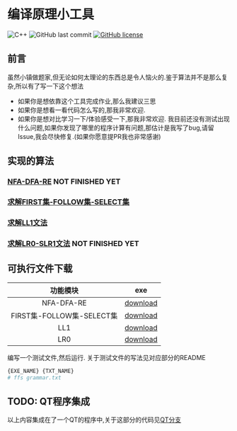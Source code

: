 # 编译原理小工具

![C++](https://img.shields.io/badge/C++-Solutions-blue.svg?style=flat&logo=c%2B%2B)
![GitHub last commit](https://img.shields.io/github/last-commit/luzhixing12345/compilation-principle-tools)
[![GitHub license](https://img.shields.io/github/license/luzhixing12345/compilation-principle-tools)](https://github.com/luzhixing12345/compilation-principle-tools/blob/main/LICENSE)

## 前言

虽然小镇做题家,但无论如何太理论的东西总是令人恼火的.鉴于算法并不是那么复杂,所以有了写一下这个想法

- 如果你是想依靠这个工具完成作业,那么我建议三思
- 如果你是想看一看代码怎么写的,那我非常欢迎.
- 如果你是想对比学习一下/体验感受一下,那我非常欢迎. 我目前还没有测试出现什么问题,如果你发现了哪里的程序计算有问题,那估计是我写了bug,请留Issue,我会尽快修复.(如果你愿意提PR我也非常感谢)

## 实现的算法

### [NFA-DFA-RE](NFA-DFA-RE/README.md) NOT FINISHED YET

### [求解FIRST集-FOLLOW集-SELECT集](FIRST-FOLLOW-SELECT/README.md)

### [求解LL1文法](LL1/README.md)

### [求解LR0-SLR1文法](LR0-SLR1/README.md) NOT FINISHED YET

## 可执行文件下载

|功能模块|exe|
|:--:|:--:|
|NFA-DFA-RE|[download]()|
|FIRST集-FOLLOW集-SELECT集|[download](https://github.com/luzhixing12345/compilation-principle-tools/releases/download/v0.0.1/ffs.exe)|
|LL1|[download](https://github.com/luzhixing12345/compilation-principle-tools/releases/download/v0.0.1/ll1.exe)|
|LR0|[download]()|

编写一个测试文件,然后运行. 关于测试文件的写法见对应部分的README

```bash
{EXE_NAME} {TXT_NAME}
# ffs grammar.txt
```

## TODO: QT程序集成

以上内容集成在了一个QT的程序中,关于这部分的代码见[QT分支](https://github.com/luzhixing12345/compilation-principle-tools/tree/QT)
